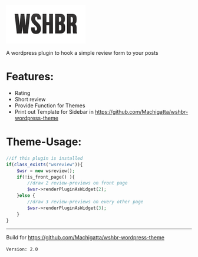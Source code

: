 ![wshbr-logo](/assets/img/logo.png?raw=true "wshbr-logo")

A wordpress plugin to hook a simple review form to your posts

# Features:
- Rating
- Short review
- Provide Function for Themes
- Print out Template for Sidebar in https://github.com/Machigatta/wshbr-wordpress-theme

# Theme-Usage:
```php
//if this plugin is installed
if(class_exists("wsreview")){
    $wsr = new wsreview();
    if(!is_front_page() ){
        //draw 2 review-previews on front page
        $wsr->renderPluginAsWidget(2);
    }else {
        //draw 3 review-previews on every other page
        $wsr->renderPluginAsWidget(3);
    }
}
```

---
Build for https://github.com/Machigatta/wshbr-wordpress-theme

`Version: 2.0`
